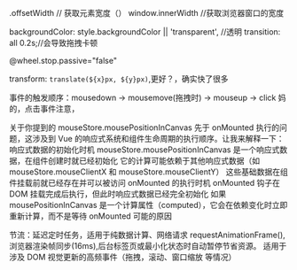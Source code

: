 .offsetWidth // 获取元素宽度（）
window.innerWidth //获取浏览器窗口的宽度

backgroundColor: style.backgroundColor || 'transparent', //透明
transition: all 0.2s;//会导致拖拽卡顿

@wheel.stop.passive="false"

transform: `translate(${x}px, ${y}px)`,更好？，确实快了很多

事件的触发顺序：mousedown → mousemove(拖拽时) → mouseup → click
妈的，点击事件注意，


关于你提到的 mouseStore.mousePositionInCanvas 先于 onMounted 执行的问题，这涉及到 Vue 的响应式系统和组件生命周期的执行顺序。让我来解释一下：
响应式数据的初始化时机
mouseStore.mousePositionInCanvas 是一个响应式数据，在组件创建时就已经初始化
它的计算可能依赖于其他响应式数据（如 mouseStore.mouseClientX 和 mouseStore.mouseClientY）
这些基础数据在组件挂载前就已经存在并可以被访问
onMounted 的执行时机
onMounted 钩子在 DOM 挂载完成后执行，但此时响应式数据已经完全初始化
如果 mousePositionInCanvas 是一个计算属性（computed），它会在依赖变化时立即重新计算，而不是等待 onMounted
可能的原因

节流：延迟定时任务，适用于纯数据计算、网络请求
requestAnimationFrame(),浏览器渲染帧同步(16ms),后台标签页或最小化状态时自动暂停节省资源。	适用于涉及 DOM 视觉更新的高频事件（拖拽，滚动、窗口缩放 等情况）